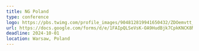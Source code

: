 ```yaml
---
title: NG Poland
type: conference
logo: https://pbs.twimg.com/profile_images/904812819941650432/ZDOemvtt_400x400.jpg
url: https://docs.google.com/forms/d/e/1FAIpQLSeVsK-OA9HudBjk7CpkKNCK8M_DD4_DF-AsFLAP8wdHeZ3O-g/viewform
deadline: 2024-10-01
location: Warsaw, Poland
---
```

